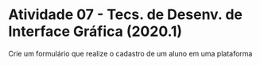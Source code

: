 # Atividade 07 - Tecs. de Desenv. de Interface Gráfica (2020.1)
Crie um formulário que realize o cadastro de um aluno em uma plataforma
